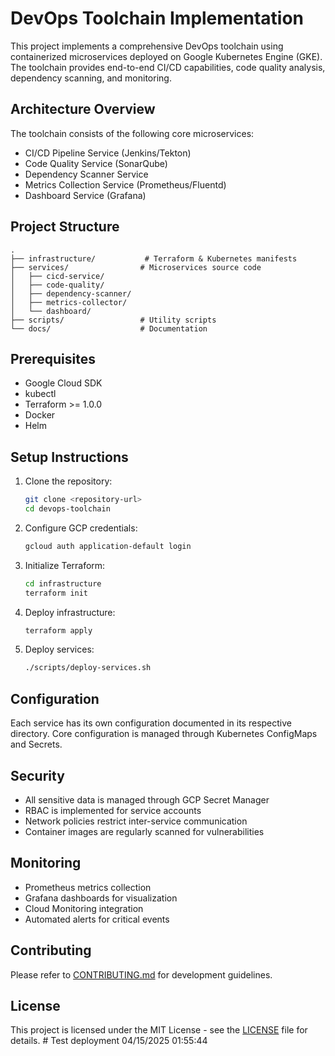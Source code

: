# DevOps Toolchain Implementation

This project implements a comprehensive DevOps toolchain using containerized microservices deployed on Google Kubernetes Engine (GKE). The toolchain provides end-to-end CI/CD capabilities, code quality analysis, dependency scanning, and monitoring.

## Architecture Overview

The toolchain consists of the following core microservices:

- CI/CD Pipeline Service (Jenkins/Tekton)
- Code Quality Service (SonarQube)
- Dependency Scanner Service
- Metrics Collection Service (Prometheus/Fluentd)
- Dashboard Service (Grafana)

## Project Structure

```
.
├── infrastructure/           # Terraform & Kubernetes manifests
├── services/                # Microservices source code
│   ├── cicd-service/       
│   ├── code-quality/       
│   ├── dependency-scanner/ 
│   ├── metrics-collector/  
│   └── dashboard/         
├── scripts/                 # Utility scripts
└── docs/                    # Documentation
```

## Prerequisites

- Google Cloud SDK
- kubectl
- Terraform >= 1.0.0
- Docker
- Helm

## Setup Instructions

1. Clone the repository:
   ```bash
   git clone <repository-url>
   cd devops-toolchain
   ```

2. Configure GCP credentials:
   ```bash
   gcloud auth application-default login
   ```

3. Initialize Terraform:
   ```bash
   cd infrastructure
   terraform init
   ```

4. Deploy infrastructure:
   ```bash
   terraform apply
   ```

5. Deploy services:
   ```bash
   ./scripts/deploy-services.sh
   ```

## Configuration

Each service has its own configuration documented in its respective directory. Core configuration is managed through Kubernetes ConfigMaps and Secrets.

## Security

- All sensitive data is managed through GCP Secret Manager
- RBAC is implemented for service accounts
- Network policies restrict inter-service communication
- Container images are regularly scanned for vulnerabilities

## Monitoring

- Prometheus metrics collection
- Grafana dashboards for visualization
- Cloud Monitoring integration
- Automated alerts for critical events

## Contributing

Please refer to [CONTRIBUTING.md](CONTRIBUTING.md) for development guidelines.

## License

This project is licensed under the MIT License - see the [LICENSE](LICENSE) file for details. #   T e s t   d e p l o y m e n t   0 4 / 1 5 / 2 0 2 5   0 1 : 5 5 : 4 4  
 